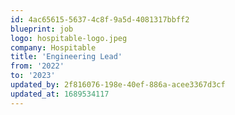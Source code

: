 ```yaml
---
id: 4ac65615-5637-4c8f-9a5d-4081317bbff2
blueprint: job
logo: hospitable-logo.jpeg
company: Hospitable
title: 'Engineering Lead'
from: '2022'
to: '2023'
updated_by: 2f816076-198e-40ef-886a-acee3367d3cf
updated_at: 1689534117
---
```

